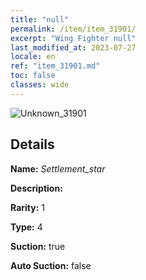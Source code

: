 ```yaml
---
title: "null"
permalink: /item/item_31901/
excerpt: "Wing Fighter null"
last_modified_at: 2023-07-27
locale: en
ref: "item_31901.md"
toc: false
classes: wide
---
```



 ![Unknown_31901](/images/item/Settlement_star_p.png)



## Details

 **Name:** *Settlement_star* 

 **Description:** 

 **Rarity:** 1 

 **Type:** 4 

 **Suction:** true 

 **Auto Suction:** false 


